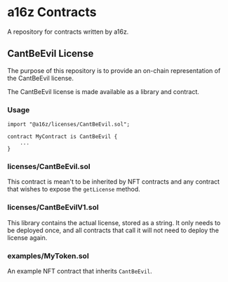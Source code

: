 # a16z Contracts

A repository for contracts written by a16z.

## CantBeEvil License

The purpose of this repository is to provide an on-chain representation of the CantBeEvil license.

The CantBeEvil license is made available as a library and contract.

### Usage

```solidity
import "@a16z/licenses/CantBeEvil.sol";

contract MyContract is CantBeEvil {
    ...
}
```


### licenses/CantBeEvil.sol
This contract is mean't to be inherited by NFT contracts and any contract that wishes to expose the `getLicense` method.

### licenses/CantBeEvilV1.sol
This library contains the actual license, stored as a string. It only needs to be deployed once, and all contracts that call it will not need to deploy the license again.

### examples/MyToken.sol
An example NFT contract that inherits `CantBeEvil`.